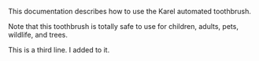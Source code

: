 This documentation describes how to use the Karel automated toothbrush.

Note that this toothbrush is totally safe to use for children, adults, pets, wildlife, and trees.

This is a third line. I added to it.

